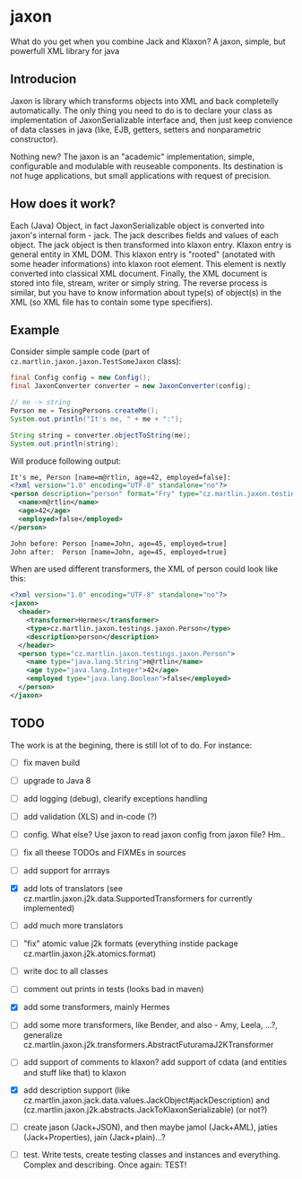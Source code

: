 # jaxon
What do you get when you combine Jack and Klaxon? A jaxon, simple, but powerfull XML library for java

## Introducion
Jaxon is library which transforms objects into XML and back completelly automatically. The only thing you need to do is to declare your class as implementation of JaxonSerializable interface and, then just keep convience of data classes in java (like, EJB, getters, setters and nonparametric constructor).

Nothing new? The jaxon is an "academic" implementation, simple, configurable and modulable with reuseable components. Its destination is not huge applications, but small applications with request of precision.

## How does it work?
Each (Java) Object, in fact JaxonSerializable object is converted into jaxon's internal form - jack. The jack describes fields and values of each object. The jack object is then transformed into klaxon entry. Klaxon entry is general entity in XML DOM. This klaxon entry is "rooted" (anotated with some header informations) into klaxon root element. This element is nextly converted into classical XML document. Finally, the XML document is stored into file, stream, writer or simply string.
The reverse process is similar, but you have to know information about type(s) of object(s) in the XML (so XML file has to contain some type specifiers).


## Example
Consider simple sample code (part of `cz.martlin.jaxon.jaxon.TestSomeJaxon` class):
```java
final Config config = new Config();
final JaxonConverter converter = new JaxonConverter(config);

// me -> string
Person me = TesingPersons.createMe();
System.out.println("It's me, " + me + ":");

String string = converter.objectToString(me);
System.out.println(string);
```

Will produce following output:
```xml
It's me, Person [name=m@rtlin, age=42, employed=false]:
<?xml version="1.0" encoding="UTF-8" standalone="no"?>
<person description="person" format="Fry" type="cz.martlin.jaxon.testings.jaxon.Person">
  <name>m@rtlin</name>
  <age>42</age>
  <employed>false</employed>
</person>

John before: Person [name=John, age=45, employed=true]
John after:  Person [name=John, age=45, employed=true]
```

When are used different transformers, the XML of person could look like this:
```xml
<?xml version="1.0" encoding="UTF-8" standalone="no"?>
<jaxon>
  <header>
    <transformer>Hermes</transformer>
    <type>cz.martlin.jaxon.testings.jaxon.Person</type>
    <description>person</description>
  </header>
  <person type="cz.martlin.jaxon.testings.jaxon.Person">
    <name type="java.lang.String">m@rtlin</name>
    <age type="java.lang.Integer">42</age>
    <employed type="java.lang.Boolean">false</employed>
  </person>
</jaxon>

```


## TODO
The work is at the begining, there is still lot of to do. For instance:
 - [ ] fix maven build
 - [ ] upgrade to Java 8
 - [ ] add logging (debug), clearify exceptions handling
 - [ ] add validation (XLS) and in-code (?)
 - [ ] config. What else? Use jaxon to read jaxon config from jaxon file? Hm..
 - [ ] fix all theese TODOs and FIXMEs in sources
 - [ ] add support for arrrays
 - [x] add lots of translators (see cz.martlin.jaxon.j2k.data.SupportedTransformers for currently implemented)
 - [ ] add much more translators
 - [ ] "fix" atomic value j2k formats (everything instide package cz.martlin.jaxon.j2k.atomics.format)
 - [ ] write doc to all classes
 - [ ] comment out prints in tests (looks bad in maven)
 - [x] add some transformers, mainly Hermes
 - [ ] add some more transformers, like Bender, and also - Amy, Leela, ...?, generalize cz.martlin.jaxon.j2k.transformers.AbstractFuturamaJ2KTransformer
 - [ ] add support of comments to klaxon? add support of cdata (and entities and stuff like that) to klaxon
 - [x] add description support (like cz.martlin.jaxon.jack.data.values.JackObject#jackDescription) and (cz.martlin.jaxon.j2k.abstracts.JackToKlaxonSerializable) (or not?)
 - [ ] create jason (Jack+JSON), and then maybe jamol (Jack+AML), jaties (Jack+Properties), jain (Jack+plain)...?
 - [ ] test. Write tests, create testing classes and instances and everything. Complex and describing. Once again: TEST!

